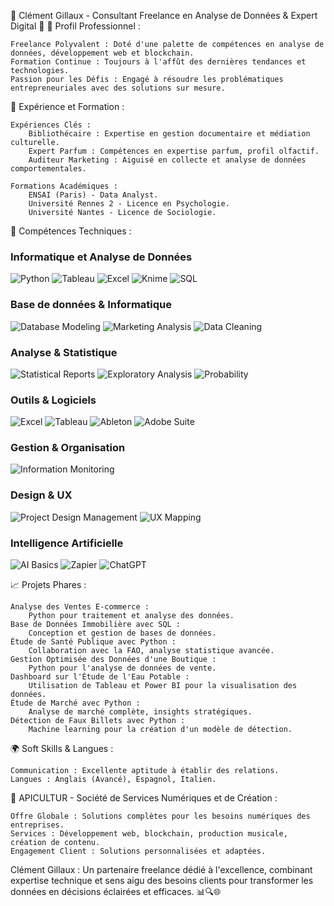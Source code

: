 🌟 Clément Gillaux - Consultant Freelance en Analyse de Données & Expert Digital 🌟
🚀 Profil Professionnel :

    Freelance Polyvalent : Doté d'une palette de compétences en analyse de données, développement web et blockchain.
    Formation Continue : Toujours à l'affût des dernières tendances et technologies.
    Passion pour les Défis : Engagé à résoudre les problématiques entrepreneuriales avec des solutions sur mesure.

💼 Expérience et Formation :

    Expériences Clés :
        Bibliothécaire : Expertise en gestion documentaire et médiation culturelle.
        Expert Parfum : Compétences en expertise parfum, profil olfactif.
        Auditeur Marketing : Aiguisé en collecte et analyse de données comportementales.
   
    Formations Académiques :
        ENSAI (Paris) - Data Analyst.
        Université Rennes 2 - Licence en Psychologie.
        Université Nantes - Licence de Sociologie.

🧠 Compétences Techniques :

   ### Informatique et Analyse de Données
![Python](https://img.shields.io/badge/Python-3776AB?style=flat&logo=python&logoColor=white)
![Tableau](https://img.shields.io/badge/Tableau-E97627?style=flat&logo=tableau&logoColor=white)
![Excel](https://img.shields.io/badge/Excel-217346?style=flat&logo=microsoftexcel&logoColor=white)
![Knime](https://img.shields.io/badge/Knime-0078D4?style=flat)
![SQL](https://img.shields.io/badge/SQL-4479A1?style=flat&logo=postgresql&logoColor=white)

### Base de données & Informatique
![Database Modeling](https://img.shields.io/badge/Database_Modeling-003B57?style=flat)
![Marketing Analysis](https://img.shields.io/badge/Marketing_Analysis-FFA500?style=flat)
![Data Cleaning](https://img.shields.io/badge/Data_Cleaning-306998?style=flat)

### Analyse & Statistique
![Statistical Reports](https://img.shields.io/badge/Statistical_Reports-DA1F26?style=flat)
![Exploratory Analysis](https://img.shields.io/badge/Exploratory_Analysis-47A248?style=flat)
![Probability](https://img.shields.io/badge/Probability-764ABC?style=flat)

### Outils & Logiciels
![Excel](https://img.shields.io/badge/Excel-217346?style=flat&logo=microsoftexcel&logoColor=white)
![Tableau](https://img.shields.io/badge/Tableau-E97627?style=flat&logo=tableau&logoColor=white)
![Ableton](https://img.shields.io/badge/Ableton-000000?style=flat&logo=abletonlive&logoColor=white)
![Adobe Suite](https://img.shields.io/badge/Adobe_Suite-FF0000?style=flat&logo=adobe&logoColor=white)

### Gestion & Organisation
![Information Monitoring](https://img.shields.io/badge/Information_Monitoring-ED1C24?style=flat)

### Design & UX
![Project Design Management](https://img.shields.io/badge/Project_Design_Management-FF61F6?style=flat)
![UX Mapping](https://img.shields.io/badge/UX_Mapping-00B2EE?style=flat)

### Intelligence Artificielle
![AI Basics](https://img.shields.io/badge/AI_Basics-5C2D91?style=flat&logo=openai&logoColor=white)
![Zapier](https://img.shields.io/badge/Zapier-FF4A00?style=flat&logo=zapier&logoColor=white)
![ChatGPT](https://img.shields.io/badge/ChatGPT-000000?style=flat&logo=openai&logoColor=white)

📈 Projets Phares :

    Analyse des Ventes E-commerce :
        Python pour traitement et analyse des données.
    Base de Données Immobilière avec SQL :
        Conception et gestion de bases de données.
    Étude de Santé Publique avec Python :
        Collaboration avec la FAO, analyse statistique avancée.
    Gestion Optimisée des Données d'une Boutique :
        Python pour l'analyse de données de vente.
    Dashboard sur l'Étude de l'Eau Potable :
        Utilisation de Tableau et Power BI pour la visualisation des données.
    Étude de Marché avec Python :
        Analyse de marché complète, insights stratégiques.
    Détection de Faux Billets avec Python :
        Machine learning pour la création d'un modèle de détection.

🌍 Soft Skills & Langues :

    Communication : Excellente aptitude à établir des relations.
    Langues : Anglais (Avancé), Espagnol, Italien.

🚀 APICULTUR - Société de Services Numériques et de Création :

    Offre Globale : Solutions complètes pour les besoins numériques des entreprises.
    Services : Développement web, blockchain, production musicale, création de contenu.
    Engagement Client : Solutions personnalisées et adaptées.

Clément Gillaux : Un partenaire freelance dédié à l'excellence, combinant expertise technique et sens aigu des besoins clients pour transformer les données en décisions éclairées et efficaces. 📊🔍🌐


